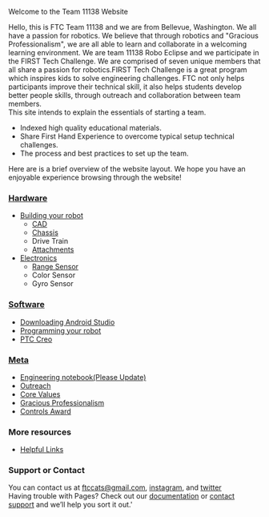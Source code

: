 Welcome to the Team 11138 Website

Hello, this is FTC Team 11138 and we are from Bellevue, Washington. We all have a passion for robotics. We believe that through robotics and "Gracious Professionalism", we are all able to learn and collaborate in a welcoming learning environment.
We are team 11138 Robo Eclipse and we participate in the FIRST Tech Challenge. We are comprised of seven unique members that all share a passion for robotics.FIRST Tech Challenge is a great program which inspires kids to solve engineering challenges. FTC not only helps participants improve their technical skill, it also helps students develop better people skills, through outreach and collaboration between team members.   
This site intends to explain the essentials of starting a team. 
- Indexed high quality educational materials. 
- Share First Hand Experience to overcome typical setup technical challenges. 
- The process and best practices to set up the team.  

Here are is a brief overview of the website layout. We hope you have an enjoyable experience browsing through the website!
### [Hardware](https://ftccats.github.io/Intro_Hardware)
- [Building your robot](https://ftccats.github.io/Hardware_BuildingYourRobot)
    * [CAD](https://ftccats.github.io/software/CADwithPTC)
    * [Chassis](https://ftccats.github.io/Chassis)
    * Drive Train
    * [Attachments](https://ftccats.github.io/Attachments)
- [Electronics](https://ftccats.github.io/Electronics)
    * [Range Sensor](https://ftccats.github.io/software/rangesensor)
    * Color Sensor
    * Gyro Sensor  
    
### [Software](https://ftccats.github.io/Intro_Software)
- [Downloading Android Studio](https://ftccats.github.io/software/SourceControlAndroidStudio)
- [Programming your robot](https://ftccats.github.io/software/ProgrammingBasics)
- [PTC Creo](https://ftccats.github.io/software/CADwithPTC)  

### [Meta](https://ftccats.github.io/Intro_Meta)
 - [Engineering notebook(Please Update)](https://ftccats.github.io/EngineerBook)
 - [Outreach](https://ftccats.github.io/Outreach)
 - [Core Values](https://ftccats.github.io/corevalues)
 - [Gracious Professionalism](https://ftccats.github.io/graciousprofessionalism)
 - [Controls Award](https://ftccats.github.io/ControlsAward)
 
### More resources
 - [Helpful Links](https://ftccats.github.io/resources)

### Support or Contact
You can contact us at ftccats@gmail.com, [instagram](https://www.instagram.com/roboeclipse_ftc/), and [twitter](https://twitter.com/Roboeclipse_ftc)  
Having trouble with Pages? Check out our [documentation](https://help.github.com/categories/github-pages-basics/) or [contact support](https://github.com/contact) and we’ll help you sort it out.'


